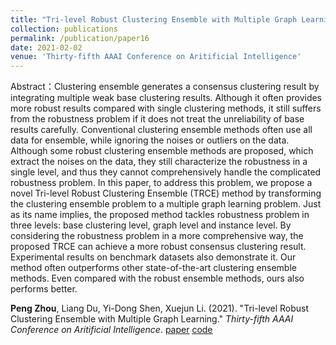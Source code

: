```yaml
---
title: "Tri-level Robust Clustering Ensemble with Multiple Graph Learning"
collection: publications
permalink: /publication/paper16
date: 2021-02-02
venue: 'Thirty-fifth AAAI Conference on Aritificial Intelligence'
---
```

Abstract：Clustering ensemble generates a consensus clustering result by integrating multiple weak base clustering results. Although it often provides more robust results compared with single clustering methods, it still suffers from the robustness problem if it does not treat the unreliability of base results carefully. Conventional clustering ensemble methods often use all data for ensemble, while ignoring the noises or outliers on the data. Although some robust clustering ensemble methods are proposed, which extract the noises on the data, they still characterize the robustness in a single level, and thus they cannot comprehensively handle the complicated robustness problem. In this paper, to address this problem, we propose a novel Tri-level Robust Clustering Ensemble (TRCE) method by transforming the clustering ensemble problem to a multiple graph learning problem. Just as its name implies, the proposed method tackles robustness problem in three levels: base clustering level, graph level and instance level. By considering the robustness problem in a more comprehensive way, the proposed TRCE can achieve a more robust consensus clustering result. Experimental results on benchmark datasets also demonstrate it. Our method often outperforms other state-of-the-art clustering ensemble methods. Even compared with the robust ensemble methods, ours also performs better.


**Peng Zhou**, Liang Du, Yi-Dong Shen, Xuejun Li. (2021). &quot;Tri-level Robust Clustering Ensemble with Multiple Graph Learning.&quot; <i>Thirty-fifth AAAI Conference on Aritificial Intelligence</i>. [paper](http://Doctor-Nobody.github.io/papers/aaai2021.pdf) [code](http://Doctor-Nobody.github.io/codes/TRCE_code.zip)